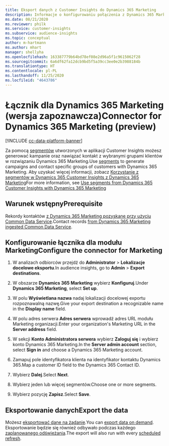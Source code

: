 ```yaml
---
title: Eksport danych z Customer Insights do Dynamics 365 Marketing
description: Informacje o konfigurowaniu połączenia z Dynamics 365 Marketing.
ms.date: 08/21/2020
ms.reviewer: philk
ms.service: customer-insights
ms.subservice: audience-insights
ms.topic: conceptual
author: m-hartmann
ms.author: mhart
manager: shellyha
ms.openlocfilehash: 163387779b64bd78ef08e2d96a5f1c9615062f28
ms.sourcegitcommit: 6a6df62fa12dcb9bd5f5a39cc3ee0e2b3988184b
ms.translationtype: HT
ms.contentlocale: pl-PL
ms.lasthandoff: 11/25/2020
ms.locfileid: "4643786"
---
```

# <a name="connector-for-dynamics-365-marketing-preview"></a><span data-ttu-id="f63c8-103">Łącznik dla Dynamics 365 Marketing (wersja zapoznawcza)</span><span class="sxs-lookup"><span data-stu-id="f63c8-103">Connector for Dynamics 365 Marketing (preview)</span></span>

[!INCLUDE [cc-data-platform-banner](../includes/cc-data-platform-banner.md)]

<span data-ttu-id="f63c8-104">Za pomocą [segmentów](segments.md) utworzonych w aplikacji Customer Insights możesz generować kampanie oraz nawiązać kontakt z wybranymi grupami klientów w rozwiązaniu Dynamics 365 Marketing.</span><span class="sxs-lookup"><span data-stu-id="f63c8-104">Use [segments](segments.md) to generate campaigns and contact specific groups of customers with Dynamics 365 Marketing.</span></span> <span data-ttu-id="f63c8-105">Aby uzyskać więcej informacji, zobacz [Korzystanie z segmentów w Dynamics 365 Customer Insights z Dynamics 365 Marketing](https://docs.microsoft.com/dynamics365/marketing/customer-insights-segments)</span><span class="sxs-lookup"><span data-stu-id="f63c8-105">For more information, see [Use segments from Dynamics 365 Customer Insights with Dynamics 365 Marketing](https://docs.microsoft.com/dynamics365/marketing/customer-insights-segments)</span></span>

## <a name="prerequisite"></a><span data-ttu-id="f63c8-106">Warunek wstępny</span><span class="sxs-lookup"><span data-stu-id="f63c8-106">Prerequisite</span></span>

<span data-ttu-id="f63c8-107">Rekordy kontaktów [z Dynamics 365 Marketing pozyskane przy użyciu Common Data Service](connect-power-query.md).</span><span class="sxs-lookup"><span data-stu-id="f63c8-107">Contact records [from Dynamics 365 Marketing ingested Common Data Service](connect-power-query.md).</span></span>

## <a name="configure-the-connector-for-marketing"></a><span data-ttu-id="f63c8-108">Konfigurowanie łącznika dla modułu Marketing</span><span class="sxs-lookup"><span data-stu-id="f63c8-108">Configure the connector for Marketing</span></span>

1. <span data-ttu-id="f63c8-109">W analizach odbiorców przejdź do **Administrator** > **Lokalizacje docelowe eksportu**.</span><span class="sxs-lookup"><span data-stu-id="f63c8-109">In audience insights, go to **Admin** > **Export destinations**.</span></span>

1. <span data-ttu-id="f63c8-110">W obszarze **Dynamics 365 Marketing** wybierz **Konfiguruj**.</span><span class="sxs-lookup"><span data-stu-id="f63c8-110">Under **Dynamics 365 Marketing**, select **Set up**.</span></span>

1. <span data-ttu-id="f63c8-111">W polu **Wyświetlana nazwa** nadaj lokalizacji docelowej exportu rozpoznawalną nazwę.</span><span class="sxs-lookup"><span data-stu-id="f63c8-111">Give your export destination a recognizable name in the **Display name** field.</span></span>

1. <span data-ttu-id="f63c8-112">W polu adres serwera **Adres serwera** wprowadź adres URL modułu Marketing organizacji.</span><span class="sxs-lookup"><span data-stu-id="f63c8-112">Enter your organization's Marketing URL in the **Server address** field.</span></span>

1. <span data-ttu-id="f63c8-113">W sekcji **Konto Administratora serwera** wybierz **Zaloguj się** i wybierz konto Dynamics 365 Marketing.</span><span class="sxs-lookup"><span data-stu-id="f63c8-113">In the **Server admin account** section, select **Sign in** and choose a Dynamics 365 Marketing account.</span></span>

1. <span data-ttu-id="f63c8-114">Zamapuj pole identyfikatora klienta na identyfikator kontaktu Dynamics 365.</span><span class="sxs-lookup"><span data-stu-id="f63c8-114">Map a customer ID field to the Dynamics 365 Contact ID.</span></span>

1. <span data-ttu-id="f63c8-115">Wybierz **Dalej**.</span><span class="sxs-lookup"><span data-stu-id="f63c8-115">Select **Next**.</span></span>

1. <span data-ttu-id="f63c8-116">Wybierz jeden lub więcej segmentów.</span><span class="sxs-lookup"><span data-stu-id="f63c8-116">Choose one or more segments.</span></span>

1. <span data-ttu-id="f63c8-117">Wybierz pozycję **Zapisz**.</span><span class="sxs-lookup"><span data-stu-id="f63c8-117">Select **Save**.</span></span>

## <a name="export-the-data"></a><span data-ttu-id="f63c8-118">Eksportowanie danych</span><span class="sxs-lookup"><span data-stu-id="f63c8-118">Export the data</span></span>

<span data-ttu-id="f63c8-119">Możesz [eksportować dane na żądanie](export-destinations.md).</span><span class="sxs-lookup"><span data-stu-id="f63c8-119">You can [export data on demand](export-destinations.md).</span></span> <span data-ttu-id="f63c8-120">Eksportowanie będzie się również odbywało podczas każdego [zaplanowanego odświeżania](system.md#schedule-tab).</span><span class="sxs-lookup"><span data-stu-id="f63c8-120">The export will also run with every [scheduled refresh](system.md#schedule-tab).</span></span>

